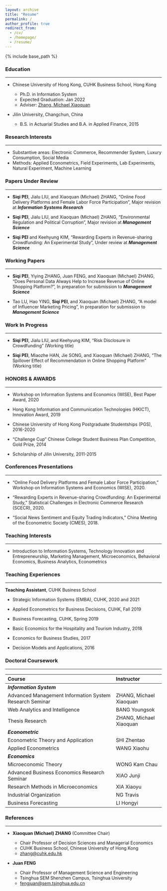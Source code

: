 ```yaml
---
layout: archive
title: "Resume"
permalink: /
author_profile: true
redirect_from:
  - /cv/
  - /homepage/
  - /resume/
---
```


{% include base_path %}

### Education

--- 

* Chinese University of Hong Kong, CUHK Business School, Hong Kong
  * Ph.D. in Information System
  * Expected Graduation: Jan 2022
  * Adviser: [Zhang, Michael Xiaoquan](https://mikezhang.com/)

* Jilin University, Changchun, China
  * B.S. in Actuarial Studies and B.A. in Applied Finance, 2015


### Research Interests

--- 

* Substantive areas: Electronic Commerce, Recommender System, Luxury Consumption, Social Media
* Methods: Applied Econometrics, Field Experiments, Lab Experiments, Natural Experiment, Machine Learning


### Papers Under Review

--- 

 * **Siqi PEI**, Jialu LIU, and Xiaoquan (Michael) ZHANG, “Online Food Delivery Platforms and Female Labor Force Participation”, Major revision at ***Information Systems Research***
 
 * **Siqi PEI**, Jialu LIU, and Xiaoquan (Michael) ZHANG, “Environmental Regulation and Political Corruption”, Major revision at ***Management Science***
 
 * **Siqi PEI** and Keehyung KIM, “Rewarding Experts in Revenue-sharing Crowdfunding: An Experimental Study”, Under review at ***Management Science***

### Working Papers

---
 * **Siqi PEI**, Yiying ZHANG, Juan FENG, and Xiaoquan (Michael) ZHANG, “Does Personal Data Always Help to Increase Revenue of Online Shopping Platform?”, In preparation for submission to ***Management Science***
 
 * Tao LU, Hao YING, **Siqi PEI**, and Xiaoquan (Michael) ZHANG, “A model of Influencer Marketing Pricing”, In preparation for submission to ***Management Science***

 
### Work In Progress

---

 * **Siqi PEI**, Jialu LIU, and Keehyung KIM, “Risk Disclosure in Crowdfunding” (Working title)
 
 * **Siqi PEI**, Miaozhe HAN, Jie SONG, and Xiaoquan (Michael) ZHANG, “The Spillover Effect of Recommendation in Online Shopping Platform” (Working title)
   
   
### HONORS & AWARDS

--- 

 * Workshop on Information Systems and Economics (WISE), Best Paper Award, 2020

 * Hong Kong Information and Communication Technologies (HKICT), Innovation Award,  2019
 
 * Chinese University of Hong Kong Postgraduate Studentships (PGS), 2016-2020
 
 * “Challenge Cup” Chinese College Student Business Plan Competition, Gold Prize, 2014
 
 * Scholarship of Jilin University, 2011-2015
  
  
### Conferences Presentations

--- 

 * “Online Food Delivery Platforms and Female Labor Force Participation,” Workshop on Information Systems and Economics (WISE), 2020.

 * “Rewarding Experts in Revenue-sharing Crowdfunding: An Experimental Study,” Statistical Challenges in Electronic Commerce Research (SCECR), 2020.

 * “Social News Sentiment and Equity Trading Indicators,” China Meeting of the Econometric Society (CMES), 2018.
  

### Teaching Interests

--- 

 * Introduction to Information Systems, Technology Innovation and Entrepreneurship, Marketing Management, Microeconomics, Behavioral Economics, Business Analytics, Econometrics
  
  
### Teaching Experiences                                                                               
--- 
**Teaching Assistant**, CUHK Business School  
 * Strategic Information Systems (EMBA), CUHK, 2020 and 2021
 
 * Applied Econometrics for Business Decisions, CUHK, Fall 2019
 
 * Business Forecasting, CUHK, Spring 2019
 
 * Basic Economics for the Hospitality and Tourism Industry, 2018
 
 * Economics for Business Studies, 2017
 
 * Decision Models and Applications, 2016



   
   
### Doctoral Coursework 

--- 
<!-- *Information System*  
Advanced Management Information System Research Seminar  
Web Analytics and Intelligence  
Thesis Research  

*Econometric*  
Econometric Theory and Application  
Applied Econometrics  

*Economics*  
Microeconomic Theory  
Business Forecasting  
Advanced Business Economics Research Seminar  
Research Methods in Microeconomics  
Industrial Organization   -->

|Course|Instructor|
|:----|:----|
|***Information System***||
|Advanced Management Information System Research Seminar &emsp; &emsp; &emsp;|ZHANG, Michael Xiaoquan|
|Web Analytics and Intelligence|BANG Youngsok|
|Thesis Research|ZHANG, Michael Xiaoquan|
|***Econometric***||
|Econometric Theory and Application|SHI Zhentao|
|Applied Econometrics|WANG Xiaohu|
|***Economics***||
|Microeconomic Theory|WONG Kam Chau|
|Advanced Business Economics Research Seminar|XIAO Junji|
|Research Methods in Microeconomics|XIA Xiaoyu|
|Industrial Organization|NG Travis|
|Business Forecasting|LI Hongyi|

  
### References 

--- 
 * **Xiaoquan (Michael) ZHANG** (Committee Chair)
   - Chair Professor of Decision Sciences and Managerial Economics
   - CUHK Business School, Chinese University of Hong Kong
   - zhang@cuhk.edu.hk
    
 * **Juan FENG**
   - Chair Professor of Management Science and Engineering
   - Tsinghua SEM Shenzhen Campus, Tsinghua University
   - fengjuan@sem.tsinghua.edu.cn

